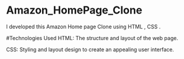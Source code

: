 # Amazon_HomePage_Clone
I developed this Amazon Home page Clone using HTML , CSS .

#Technologies Used
HTML: The structure and layout of the web page.

CSS: Styling and layout design to create an appealing user interface.
